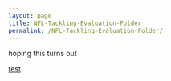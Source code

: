 ```yaml
---
layout: page
title: NFL-Tackling-Evaluation-Folder
permalink: /NFL-Tackling-Evaluation-Folder/
---
```


hoping this turns out 


[test](./portfolio_zg/_NFL-Tackling-Evaluation-Folder/prep_tracking.pdf)
